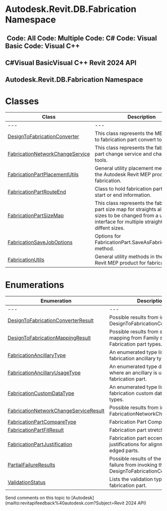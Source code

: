 # Autodesk.Revit.DB.Fabrication Namespace

﻿
 Code: All Code: Multiple Code: C# Code: Visual Basic Code: Visual C++   
---  
C#Visual BasicVisual C++
Revit 2024 API  
---  
Autodesk.Revit.DB.Fabrication Namespace  
---  
# Classes
| Class | Description |
| --- | --- |
| --- | --- | --- |
| [DesignToFabricationConverter](b2165e08-c8a4-5674-12ff-d359eba911d4.md "DesignToFabricationConverter Class") | This class represents the MEP design to fabrication part convert tool. |
| [FabricationNetworkChangeService](ddd58cb0-54bc-a864-9688-b890a7140112.md "FabricationNetworkChangeService Class") | This class represents the fabrication part change service and change size tools. |
| [FabricationPartPlacementUtils](111daded-a96e-e967-d70c-54e2c12c2d96.md "FabricationPartPlacementUtils Class") | General utility placement methods in the Autodesk Revit MEP product for fabrication. |
| [FabricationPartRouteEnd](58bd199f-5114-67de-011b-d054a1a4c4d9.md "FabricationPartRouteEnd Class") | Class to hold fabrication part routing start or end information. |
| [FabricationPartSizeMap](b4be4ccc-ac6d-bb65-ef61-a41713b2916f.md "FabricationPartSizeMap Class") | This class represents the fabrication part size map for straights allowing the sizes to be changed from a user interface for multiple straights with diffent sizes. |
| [FabricationSaveJobOptions](20934444-987d-1169-1619-2adb54377e7d.md "FabricationSaveJobOptions Class") | Options for FabricationPart.SaveAsFabricationJob() method. |
| [FabricationUtils](f7bafc3d-3697-e591-ebec-e7ca643422f9.md "FabricationUtils Class") | General utility methods in the Autodesk Revit MEP product for fabrication. |

# Enumerations
| Enumeration | Description |
| --- | --- |
| --- | --- | --- |
| [DesignToFabricationConverterResult](e2792594-c085-0582-9ff8-3eb8ea726bdc.md "DesignToFabricationConverterResult Enumeration") | Possible results from invoking the DesignToFabricationConverter. |
| [DesignToFabricationMappingResult](7f028cdc-ad5f-a349-b3e7-8c7d2e65ded0.md "DesignToFabricationMappingResult Enumeration") | Possible results from setting the mapping from Family symbols to Fabrication part types. |
| [FabricationAncillaryType](3f331b67-b918-5d8d-7fad-7313614c6e5e.md "FabricationAncillaryType Enumeration") | An enumerated type listing all fabrication ancillary types. |
| [FabricationAncillaryUsageType](dd6f3990-d050-01e1-6272-f6183c31a97c.md "FabricationAncillaryUsageType Enumeration") | An enumerated type describing where an ancillary is used on a fabrication part. |
| [FabricationCustomDataType](f83b689c-c6df-0776-669e-b77793e74a1b.md "FabricationCustomDataType Enumeration") | An enumerated type listing all fabrication custom data value types. |
| [FabricationNetworkChangeServiceResult](d637e2e7-215c-ac8e-7c9a-9311a07d68ba.md "FabricationNetworkChangeServiceResult Enumeration") | Possible results from invoking the FabricationNetworkChangeService. |
| [FabricationPartCompareType](af08ec0a-ab0d-2ba4-c6cd-f11c236a6e4d.md "FabricationPartCompareType Enumeration") | Fabrication Part Comparison Types |
| [FabricationPartFitResult](36a9c1b4-343e-c0ce-fd27-8b42b8a82288.md "FabricationPartFitResult Enumeration") | Fabrication part stretch/fill result. |
| [FabricationPartJustification](5c6c9daf-4547-01f1-9ba8-39a970ca9e68.md "FabricationPartJustification Enumeration") | Fabrication part eccentric justifications for alignment for flat edged parts. |
| [PartialFailureResults](e8c25aa2-8fca-83e8-14ac-0b7c29943caa.md "PartialFailureResults Enumeration") | Possible results of the partial failure from invoking the DesignToFabricationConverter. |
| [ValidationStatus](bf3700c3-dd66-1655-a0cd-e610c1aff5f2.md "ValidationStatus Enumeration") | Lists the validation type of the fabrication part. |

Send comments on this topic to [Autodesk](mailto:revitapifeedback%40autodesk.com?Subject=Revit 2024 API)
